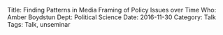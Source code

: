 Title: Finding Patterns in Media Framing of Policy Issues over Time
Who: Amber Boydstun
Dept: Political Science
Date: 2016-11-30
Category: Talk
Tags: Talk, unseminar
